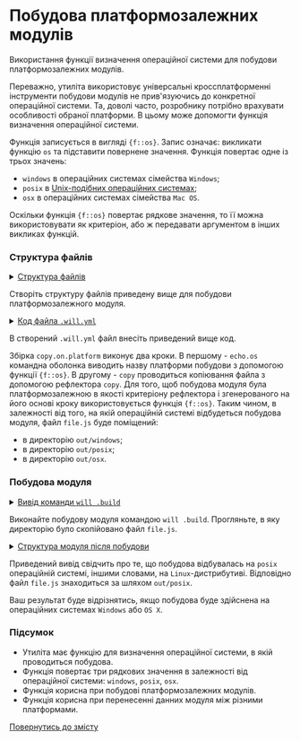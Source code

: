 # Побудова платформозалежних модулів

Використання функції визначення операційної системи для побудови платформозалежних модулів.

Переважно, утиліта використовує універсальні кроссплатформенні інструменти побудови модулів не прив'язуючись до конкретної операційної системи. Та, доволі часто, розробнику потрібно врахувати особливості обраної платформи. В цьому може допомогти функція визначення операційної системи.

Функція записується в вигляді `{f::os}`. Запис означає: викликати функцію `os` та підставити повернене значення. Функція повертає одне із трьох значень:  
- `windows` в операційних системах сімейства `Windows`;
- `posix` в [Unix-подібних операційних системах](<https://en.wikipedia.org/wiki/Unix-like>);
- `osx` в операційних системах сімейства `Mac OS`.

Оскільки функція `{f::os}` повертає рядкове значення, то її можна використовувати як критеріон, або ж передавати аргументом в інших викликах функцій. 

### Структура файлів

<details>
  <summary><u>Структура файлів</u></summary>

```
platformChoice
        ├── proto
        │     └── file.js
        └── .will.yml

```

</details>

Створіть структуру файлів приведену вище для побудови платформозалежного модуля.

<details>
  <summary><u>Код файла <code>.will.yml</code></u></summary>

```yaml
about :

  name : 'platformChoice'
  description : 'Building a module that depends on platform'

path :

  proto : proto
  out : out
  windows.os :
    path : '{path::out}/windows'
    criterion :
      os : 'windows'
  posix.os :
    path : '{path::out}/posix'
    criterion :
      os : 'posix'
  osx.os :
    path : '{path::out}/osx'
    criterion :
      os : 'osx'

reflector :

  copy :
    criterion :
      os : 'f::os'
    filePath :
      'path::proto' : 'path::*.os'
step :

  echo.os :
    shell : echo {f::os}

build :

  copy.on.platform :
    criterion :
      default : 1
    steps :
      - step::echo.os
      - step::copy
      
```

</details>

В створений `.will.yml` файл внесіть приведений вище код.

Збірка `copy.on.platform` виконує два кроки. В першому - `echo.os` командна оболонка виводить назву платформи побудови з допомогою функції `{f::os}`. В другому - `copy` проводиться копіювання файла з допомогою рефлектора `copy`. Для того, щоб побудова модуля була платформозалежною в якості критеріону рефлектора і згенерованого на його основі кроку використовується функція `{f::os}`. Таким чином, в залежності від того, на якій операційній системі відбудеться побудова модуля, файл `file.js` буде поміщений:
- в директорію `out/windows`;
- в директорію `out/posix`;
- в директорію `out/osx`.

### Побудова модуля  

<details>
    <summary><u>Вивід команди <code>will .build</code></u></summary>

```
[user@user ~]$ will .build
...
  Building module::platformChoice / build::copy.on.platform
 > echo posix
posix
   + copy reflected 2 files /path_to_file/ : out/posix <- proto in 0.573s
  Built module::platformChoice / build::copy.on.platform in 0.742s


```

</details>

Виконайте побудову модуля командою `will .build`. Прогляньте, в яку директорію було скопійовано файл `file.js`.

<details>
  <summary><u>Структура модуля після побудови</u></summary>

```
platformChoice
        ├── out
        │     └── posix
        │           └── file.js
        ├── proto
        │     └── file.js
        └── .will.yml

```

</details>

Приведений вивід свідчить про те, що побудова відбувалась на `posix` операційній системі, іншими словами, на `Linux`-дистрибутиві. Відповідно файл `file.js` знаходиться за шляхом `out/posix`.  

Ваш результат буде відрізнятись, якщо побудова буде здійснена на операційних системах `Windows` або `OS X`.

### Підсумок

- Утиліта має функцію для визначення операційної системи, в якій проводиться побудова.
- Функція повертає три рядкових значення в залежності від операційної системи: `windows`, `posix`, `osx`.
- Функція корисна при побудові платформозалежних модулів.
- Функція корисна при перенесенні данних модуля між різними платформами.

[Повернутись до змісту](../README.md#tutorials)
